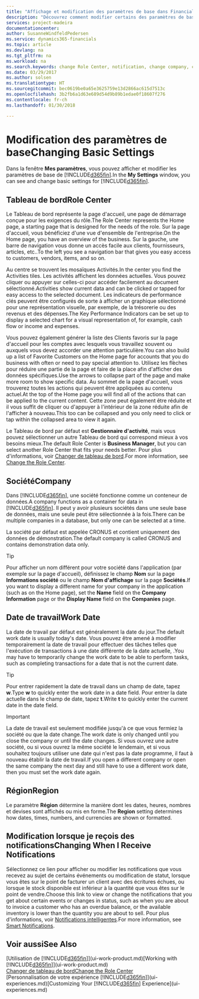 ```yaml
---
title: "Affichage et modification des paramètres de base dans Financials| Microsoft Docs"
description: "Découvrez comment modifier certains des paramètres de base de Financials, par exemple, le Tableau de bord, la société, ou la date de travail."
services: project-madeira
documentationcenter: 
author: SusanneWindfeldPedersen
ms.service: dynamics365-financials
ms.topic: article
ms.devlang: na
ms.tgt_pltfrm: na
ms.workload: na
ms.search.keywords: change Role Center, notification, change company, change work date
ms.date: 03/29/2017
ms.author: solsen
ms.translationtype: HT
ms.sourcegitcommit: bec0619be0a65e3625759e13d2866ac615d7513c
ms.openlocfilehash: 3b2fb6a1d63e689d54d9b89b1edae0f18607f276
ms.contentlocale: fr-ch
ms.lasthandoff: 01/30/2018

---
```

# <a name="changing-basic-settings"></a><span data-ttu-id="5c1c2-103">Modification des paramètres de base</span><span class="sxs-lookup"><span data-stu-id="5c1c2-103">Changing Basic Settings</span></span>
<span data-ttu-id="5c1c2-104">Dans la fenêtre **Mes paramètres**, vous pouvez afficher et modifier les paramètres de base de [!INCLUDE[d365fin](includes/d365fin_md.md)].</span><span class="sxs-lookup"><span data-stu-id="5c1c2-104">In the **My Settings** window, you can see and change basic settings for [!INCLUDE[d365fin](includes/d365fin_md.md)].</span></span>  

## <a name="role-center"></a><span data-ttu-id="5c1c2-105">Tableau de bord</span><span class="sxs-lookup"><span data-stu-id="5c1c2-105">Role Center</span></span>
<span data-ttu-id="5c1c2-106">Le Tableau de bord représente la page d'accueil, une page de démarrage conçue pour les exigences du rôle.</span><span class="sxs-lookup"><span data-stu-id="5c1c2-106">The Role Center represents the Home page, a starting page that is designed for the needs of the role.</span></span> <span data-ttu-id="5c1c2-107">Sur la page d'accueil, vous bénéficiez d'une vue d'ensemble de l'entreprise.</span><span class="sxs-lookup"><span data-stu-id="5c1c2-107">On the Home page, you have an overview of the business.</span></span> <span data-ttu-id="5c1c2-108">Sur la gauche, une barre de navigation vous donne un accès facile aux clients, fournisseurs, articles, etc..</span><span class="sxs-lookup"><span data-stu-id="5c1c2-108">To the left you see a navigation bar that gives you easy access to customers, vendors, items, and so on.</span></span>

<span data-ttu-id="5c1c2-109">Au centre se trouvent les mosaïques Activités.</span><span class="sxs-lookup"><span data-stu-id="5c1c2-109">In the center you find the Activities tiles.</span></span> <span data-ttu-id="5c1c2-110">Les activités affichent les données actuelles. Vous pouvez cliquer ou appuyer sur celles-ci pour accéder facilement au document sélectionné.</span><span class="sxs-lookup"><span data-stu-id="5c1c2-110">Activities show current data and can be clicked or tapped for easy access to the selected document.</span></span> <span data-ttu-id="5c1c2-111">Les indicateurs de performance clés peuvent être configurés de sorte à afficher un graphique sélectionné pour une représentation visuelle, par exemple, de la trésorerie ou des revenus et des dépenses.</span><span class="sxs-lookup"><span data-stu-id="5c1c2-111">The Key Performance Indicators can be set up to display a selected chart for a visual representation of, for example, cash flow or income and expenses.</span></span>

<span data-ttu-id="5c1c2-112">Vous pouvez également générer la liste des Clients favoris sur la page d'accueil pour les comptes avec lesquels vous travaillez souvent ou auxquels vous devez accorder une attention particulière.</span><span class="sxs-lookup"><span data-stu-id="5c1c2-112">You can also build up a list of Favorite Customers on the Home page for accounts that you do business with often or need to pay special attention to.</span></span> <span data-ttu-id="5c1c2-113">Utilisez les flèches pour réduire une partie de la page et faire de la place afin d'afficher des données spécifiques.</span><span class="sxs-lookup"><span data-stu-id="5c1c2-113">Use the arrows to collapse part of the page and make more room to show specific data.</span></span> <span data-ttu-id="5c1c2-114">Au sommet de la page d'accueil, vous trouverez toutes les actions qui peuvent être appliquées au contenu actuel.</span><span class="sxs-lookup"><span data-stu-id="5c1c2-114">At the top of the Home page you will find all of the actions that can be applied to the current content.</span></span> <span data-ttu-id="5c1c2-115">Cette zone peut également être réduite et il vous suffit de cliquer ou d'appuyer à l'intérieur de la zone réduite afin de l'afficher à nouveau.</span><span class="sxs-lookup"><span data-stu-id="5c1c2-115">This too can be collapsed and you only need to click or tap within the collapsed area to view it again.</span></span>

<span data-ttu-id="5c1c2-116">Le Tableau de bord par défaut est **Gestionnaire d'activité**, mais vous pouvez sélectionner un autre Tableau de bord qui correspond mieux à vos besoins mieux.</span><span class="sxs-lookup"><span data-stu-id="5c1c2-116">The default Role Center is **Business Manager**, but you can select another Role Center that fits your needs better.</span></span> <span data-ttu-id="5c1c2-117">Pour plus d'informations, voir [Changer de tableau de bord](change-role.md).</span><span class="sxs-lookup"><span data-stu-id="5c1c2-117">For more information, see [Change the Role Center](change-role.md).</span></span>

## <a name="company"></a><span data-ttu-id="5c1c2-118">Société</span><span class="sxs-lookup"><span data-stu-id="5c1c2-118">Company</span></span>
<span data-ttu-id="5c1c2-119">Dans [!INCLUDE[d365fin](includes/d365fin_md.md)], une société fonctionne comme un conteneur de données.</span><span class="sxs-lookup"><span data-stu-id="5c1c2-119">A company functions as a container for data in [!INCLUDE[d365fin](includes/d365fin_md.md)].</span></span> <span data-ttu-id="5c1c2-120">Il peut y avoir plusieurs sociétés dans une seule base de données, mais une seule peut être sélectionnée à la fois.</span><span class="sxs-lookup"><span data-stu-id="5c1c2-120">There can be multiple companies in a database, but only one can be selected at a time.</span></span>

<span data-ttu-id="5c1c2-121">La société par défaut est appelée CRONUS et contient uniquement des données de démonstration.</span><span class="sxs-lookup"><span data-stu-id="5c1c2-121">The default company is called CRONUS and contains demonstration data only.</span></span>

> [!TIP]  
>   <span data-ttu-id="5c1c2-122">Pour afficher un nom différent pour votre société dans l'application (par exemple sur la page d'accueil), définissez le champ **Nom** sur la page **Informations société** ou le champ **Nom d'affichage** sur la page **Sociétés**.</span><span class="sxs-lookup"><span data-stu-id="5c1c2-122">If you want to display a different name for your company in the application (such as on the Home page), set the **Name** field on the **Company Information** page or the **Display Name** field on the **Companies** page.</span></span>  

## <a name="work-date"></a><span data-ttu-id="5c1c2-123">Date de travail</span><span class="sxs-lookup"><span data-stu-id="5c1c2-123">Work Date</span></span>
<span data-ttu-id="5c1c2-124">La date de travail par défaut est généralement la date du jour.</span><span class="sxs-lookup"><span data-stu-id="5c1c2-124">The default work date is usually today's date.</span></span> <span data-ttu-id="5c1c2-125">Vous pouvez être amené à modifier temporairement la date de travail pour effectuer des tâches telles que l'exécution de transactions à une date différente de la date actuelle, .</span><span class="sxs-lookup"><span data-stu-id="5c1c2-125">You may have to temporarily change the work date to be able to perform tasks, such as completing transactions for a date that is not the current date.</span></span>

> [!TIP]  
>   <span data-ttu-id="5c1c2-126">Pour entrer rapidement la date de travail dans un champ de date, tapez **w**.</span><span class="sxs-lookup"><span data-stu-id="5c1c2-126">Type **w** to quickly enter the work date in a date field.</span></span> <span data-ttu-id="5c1c2-127">Pour entrer la date actuelle dans le champ de date, tapez **t**.</span><span class="sxs-lookup"><span data-stu-id="5c1c2-127">Write **t** to quickly enter the current date in the date field.</span></span>

> [!IMPORTANT]  
>   <span data-ttu-id="5c1c2-128">La date de travail est seulement modifiée jusqu'à ce que vous fermiez la société ou que la date change.</span><span class="sxs-lookup"><span data-stu-id="5c1c2-128">The work date is only changed until you close the company or until the date changes.</span></span> <span data-ttu-id="5c1c2-129">Si vous ouvrez une autre société, ou si vous ouvrez la même société le lendemain, et si vous souhaitez toujours utiliser une date qui n'est pas la date programme, il faut à nouveau établir la date de travail.</span><span class="sxs-lookup"><span data-stu-id="5c1c2-129">If you open a different company or open the same company the next day and still have to use a different work date, then you must set the work date again.</span></span>

## <a name="region"></a><span data-ttu-id="5c1c2-130">Région</span><span class="sxs-lookup"><span data-stu-id="5c1c2-130">Region</span></span>
<span data-ttu-id="5c1c2-131">Le paramètre **Région** détermine la manière dont les dates, heures, nombres et devises sont affichés ou mis en forme.</span><span class="sxs-lookup"><span data-stu-id="5c1c2-131">The **Region** setting determines how dates, times, numbers, and currencies are shown or formatted.</span></span>   

## <a name="changing-when-i-receive-notifications"></a><span data-ttu-id="5c1c2-132">Modification lorsque je reçois des notifications</span><span class="sxs-lookup"><span data-stu-id="5c1c2-132">Changing When I Receive Notifications</span></span>
<span data-ttu-id="5c1c2-133">Sélectionnez ce lien pour afficher ou modifier les notifications que vous recevez au sujet de certains événements ou modification de statut, lorsque vous êtes sur le point de facturer un client avec des écritures échues, ou lorsque le stock disponible est inférieur à la quantité que vous êtes sur le point de vendre.</span><span class="sxs-lookup"><span data-stu-id="5c1c2-133">Choose this link to view or change the notifications that you get about certain events or changes in status, such as when you are about to invoice a customer who has an overdue balance, or the available inventory is lower than the quantity you are about to sell.</span></span> <span data-ttu-id="5c1c2-134">Pour plus d'informations, voir [Notifications intelligentes](ui-smart-notifications.md).</span><span class="sxs-lookup"><span data-stu-id="5c1c2-134">For more information, see [Smart Notifications](ui-smart-notifications.md).</span></span>

## <a name="see-also"></a><span data-ttu-id="5c1c2-135">Voir aussi</span><span class="sxs-lookup"><span data-stu-id="5c1c2-135">See Also</span></span>
<span data-ttu-id="5c1c2-136">[Utilisation de [!INCLUDE[d365fin](includes/d365fin_md.md)]](ui-work-product.md)</span><span class="sxs-lookup"><span data-stu-id="5c1c2-136">[Working with [!INCLUDE[d365fin](includes/d365fin_md.md)]](ui-work-product.md)</span></span>  
[<span data-ttu-id="5c1c2-137">Changer de tableau de bord</span><span class="sxs-lookup"><span data-stu-id="5c1c2-137">Change the Role Center</span></span>](change-role.md)  
<span data-ttu-id="5c1c2-138">[Personnalisation de votre expérience [!INCLUDE[d365fin](includes/d365fin_md.md)]](ui-experiences.md)</span><span class="sxs-lookup"><span data-stu-id="5c1c2-138">[Customizing Your [!INCLUDE[d365fin](includes/d365fin_md.md)] Experience](ui-experiences.md)</span></span>  

